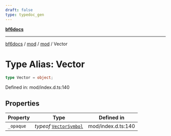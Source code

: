 ```yaml
---
draft: false
type: typedoc_gen
---
```


[**bf6docs**](../../../_index.md)

***

[bf6docs](../../../_index.md) / [mod](../../_index.md) / [mod](../_index.md) / Vector

# Type Alias: Vector

```ts
type Vector = object;
```

Defined in: mod/index.d.ts:140

## Properties

| Property | Type | Defined in |
| ------ | ------ | ------ |
| <a id="_opaque"></a> `_opaque` | *typeof* [`VectorSymbol`](../VectorSymbol/_index.md) | mod/index.d.ts:140 |
